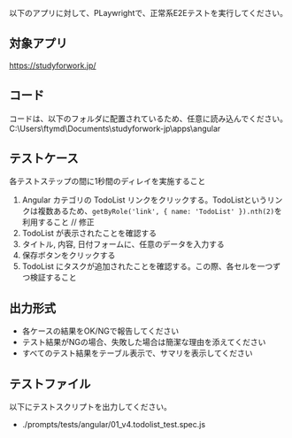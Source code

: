 以下のアプリに対して、PLaywrightで、正常系E2Eテストを実行してください。 

## 対象アプリ
https://studyforwork.jp/


## コード
コードは、以下のフォルダに配置されているため、任意に読み込んでください。
C:\Users\ftymd\Documents\studyforwork-jp\apps\angular


## テストケース
各テストステップの間に1秒間のディレイを実施すること
1. Angular カテゴリの TodoList リンクをクリックする。TodoListというリンクは複数あるため、`getByRole('link', { name: 'TodoList' }).nth(2)`を利用すること // 修正
2. TodoList が表示されたことを確認する
3. タイトル, 内容, 日付フォームに、任意のデータを入力する
4. 保存ボタンをクリックする
5. TodoList にタスクが追加されたことを確認する。この際、各セルを一つずつ検証すること


## 出力形式 
- 各ケースの結果をOK/NGで報告してください
- テスト結果がNGの場合、失敗した場合は簡潔な理由を添えてください
- すべてのテスト結果をテーブル表示で、サマリを表示してください

## テストファイル
以下にテストスクリプトを出力してください。
- ./prompts/tests/angular/01_v4.todolist_test.spec.js